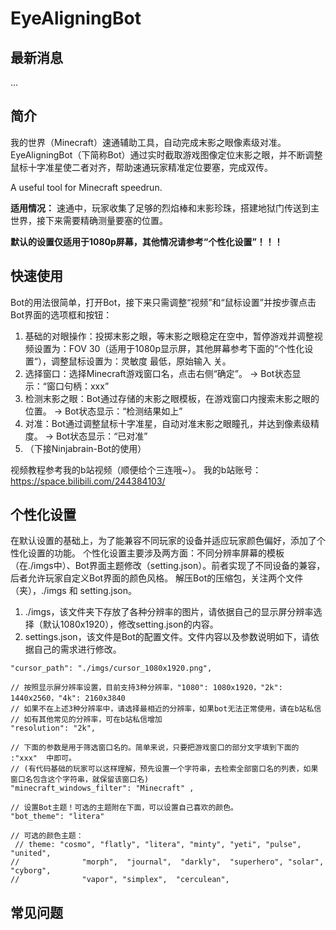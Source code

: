# EyeAligningBot
## 最新消息
...
## 简介
我的世界（Minecraft）速通辅助工具，自动完成末影之眼像素级对准。EyeAligningBot（下简称Bot）通过实时截取游戏图像定位末影之眼，并不断调整鼠标十字准星使二者对齐，帮助速通玩家精准定位要塞，完成双传。

A useful tool for Minecraft speedrun.

**适用情况：**
速通中，玩家收集了足够的烈焰棒和末影珍珠，搭建地狱门传送到主世界，接下来需要精确测量要塞的位置。


**默认的设置仅适用于1080p屏幕，其他情况请参考“个性化设置”！！！**

## 快速使用
Bot的用法很简单，打开Bot，接下来只需调整“视频”和“鼠标设置”并按步骤点击Bot界面的选项框和按钮：
1. 基础的对眼操作：投掷末影之眼，等末影之眼稳定在空中，暂停游戏并调整视频设置为：FOV 30（适用于1080p显示屏，其他屏幕参考下面的”个性化设置“），调整鼠标设置为：灵敏度 最低，原始输入 关。
2. 选择窗口：选择Minecraft游戏窗口名，点击右侧“确定”。    ->    Bot状态显示：“窗口句柄：xxx”
3. 检测末影之眼：Bot通过存储的末影之眼模板，在游戏窗口内搜索末影之眼的位置。  ->    Bot状态显示：“检测结果如上”
4. 对准：Bot通过调整鼠标十字准星，自动对准末影之眼瞳孔，并达到像素级精度。    ->    Bot状态显示：“已对准”
5. （下接Ninjabrain-Bot的使用）

视频教程参考我的b站视频（顺便给个三连哦~）。
我的b站账号：https://space.bilibili.com/244384103/
## 个性化设置
在默认设置的基础上，为了能兼容不同玩家的设备并适应玩家颜色偏好，添加了个性化设置的功能。
个性化设置主要涉及两方面：不同分辨率屏幕的模板（在./imgs中）、Bot界面主题修改（setting.json）。前者实现了不同设备的兼容，后者允许玩家自定义Bot界面的颜色风格。
解压Bot的压缩包，关注两个文件（夹），./imgs 和 setting.json。
1. ./imgs，该文件夹下存放了各种分辨率的图片，请依据自己的显示屏分辨率选择（默认1080x1920），修改setting.json的内容。
2. settings.json，该文件是Bot的配置文件。文件内容以及参数说明如下，请依据自己的需求进行修改。
```
"cursor_path": "./imgs/cursor_1080x1920.png",

// 按照显示屏分辨率设置，目前支持3种分辨率，"1080": 1080x1920，"2k": 1440x2560，"4k": 2160x3840
// 如果不在上述3种分辨率中，请选择最相近的分辨率，如果bot无法正常使用，请在b站私信
// 如有其他常见的分辨率，可在b站私信增加
"resolution": "2k",

// 下面的参数是用于筛选窗口名的。简单来说，只要把游戏窗口的部分文字填到下面的 :"xxx"  中即可。
// (有代码基础的玩家可以这样理解，预先设置一个字符串，去检索全部窗口名的列表，如果窗口名包含这个字符串，就保留该窗口名)
"minecraft_windows_filter": "Minecraft" ,

// 设置Bot主题！可选的主题附在下面，可以设置自己喜欢的颜色。
"bot_theme": "litera"
```
```
// 可选的颜色主题：
 // theme: "cosmo", "flatly", "litera", "minty", "yeti", "pulse", "united",
//              "morph",  "journal",  "darkly",  "superhero", "solar", "cyborg",
//              "vapor", "simplex",  "cerculean",
```

## 常见问题

